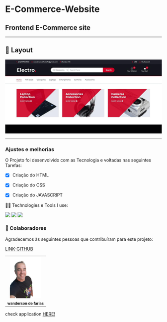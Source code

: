 # E-Commerce-Website
 ## Frontend E-Commerce site 


<hr>

## 🎨 Layout

![](gif.jpg)

<hr>



### Ajustes e melhorias

O Projeto foi desenvolvido com as Tecnologia e voltadas nas seguintes Tarefas:

- [x] Criação do HTML
- [x] Criação do CSS
- [x] Criação do JAVASCRIPT


 🧑‍💻 Technologies e Tools I use:
 
 <div>
 <img src="https://img.shields.io/badge/HTML5-E34F26?style=for-the-badge&logo=html5&logoColor=white">
 
 <img src="https://img.shields.io/badge/CSS3-1572B6?style=for-the-badge&logo=css3&logoColor=white">

 <img src="https://img.shields.io/badge/JavaScript-F7DF1E?style=for-the-badge&logo=javascript&logoColor=black"> 

</div>


### 🚀 Colaboradores

Agradecemos às seguintes pessoas que contribuíram para este projeto:

<table>
  <tr>
     <td align="center">
      <a href="#">
        <img src="./foto.jpg/" width="100px" alt="foto wanderson"/><br>
        <sub>
          <b>wanderson de farias</b>
        </sub>
        </sub>
      </a>
    </td>
    <a href="https://github.com/wandersondefariasprogramador" >LINK-GITHUB</a>

  </tr>
 
</table>
 
 check application <a href="https://wandersondefariasprogramador.github.io/E-Commerce-Website/">HERE!</a>
